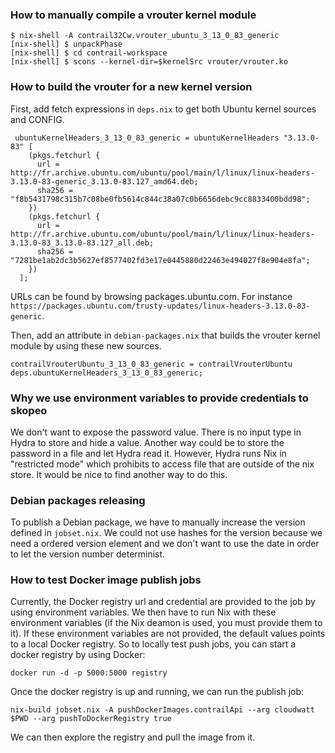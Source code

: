 ### How to manually compile a vrouter kernel module

```
$ nix-shell -A contrail32Cw.vrouter_ubuntu_3_13_0_83_generic
[nix-shell] $ unpackPhase
[nix-shell] $ cd contrail-workspace
[nix-shell] $ scons --kernel-dir=$kernelSrc vrouter/vrouter.ko
```

### How to build the vrouter for a new kernel version

First, add fetch expressions in `deps.nix` to get both Ubuntu kernel sources and CONFIG.
```
 ubuntuKernelHeaders_3_13_0_83_generic = ubuntuKernelHeaders "3.13.0-83" [
    (pkgs.fetchurl {
      url = http://fr.archive.ubuntu.com/ubuntu/pool/main/l/linux/linux-headers-3.13.0-83-generic_3.13.0-83.127_amd64.deb;
      sha256 = "f8b5431798c315b7c08be0fb5614c844c38a07c0b6656debc9cc8833400bdd98";
    })
    (pkgs.fetchurl {
      url = http://fr.archive.ubuntu.com/ubuntu/pool/main/l/linux/linux-headers-3.13.0-83_3.13.0-83.127_all.deb;
      sha256 = "7281be1ab2dc3b5627ef8577402fd3e17e0445880d22463e494027f8e904e8fa";
    })
  ];
```

URLs can be found by browsing packages.ubuntu.com. For instance
`https://packages.ubuntu.com/trusty-updates/linux-headers-3.13.0-83-generic`.

Then, add an attribute in `debian-packages.nix` that builds the vrouter
kernel module by using these new sources.
```
contrailVrouterUbuntu_3_13_0_83_generic = contrailVrouterUbuntu deps.ubuntuKernelHeaders_3_13_0_83_generic;
```


### Why we use environment variables to provide credentials to skopeo

We don't want to expose the password value. There is no input type in
Hydra to store and hide a value. Another way could be to store the
password in a file and let Hydra read it. However, Hydra runs Nix in
"restricted mode" which prohibits to access file that are outside of
the nix store.
It would be nice to find another way to do this.


### Debian packages releasing

To publish a Debian package, we have to manually increase the version
defined in `jobset.nix`. We could not use hashes for the version
because we need a ordered version element and we don't want to use the
date in order to let the version number determinist.

### How to test Docker image publish jobs

Currently, the Docker registry url and credential are provided to the
job by using environment variables. We then have to run Nix with these
environment variables (if the Nix deamon is used, you must provide
them to it). If these environment variables are not provided, the
default values points to a local Docker registry. So to locally test
push jobs, you can start a docker registry by using Docker:

```
docker run -d -p 5000:5000 registry

```

Once the docker registry is up and running, we can run the publish job:
```
nix-build jobset.nix -A pushDockerImages.contrailApi --arg cloudwatt $PWD --arg pushToDockerRegistry true
```

We can then explore the registry and pull the image from it.

